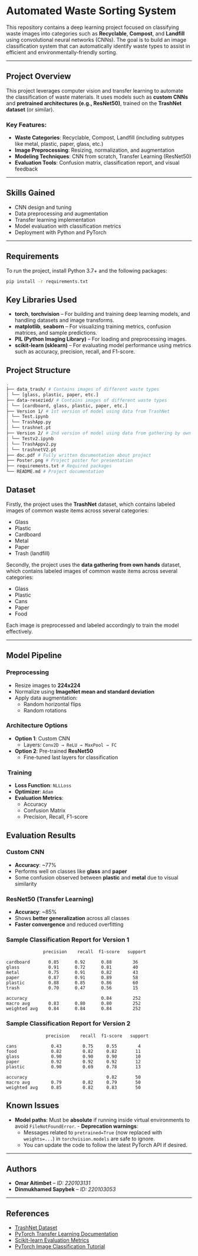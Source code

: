 # Automated Waste Sorting System

This repository contains a deep learning project focused on classifying waste images into categories such as **Recyclable**, **Compost**, and **Landfill** using convolutional neural networks (CNNs). The goal is to build an image classification system that can automatically identify waste types to assist in efficient and environmentally-friendly sorting.

---

## Project Overview

This project leverages computer vision and transfer learning to automate the classification of waste materials. It uses models such as **custom CNNs** and **pretrained architectures (e.g., ResNet50)**, trained on the **TrashNet dataset** (or similar).

### Key Features:
- **Waste Categories**: Recyclable, Compost, Landfill (including subtypes like metal, plastic, paper, glass, etc.)
- **Image Preprocessing**: Resizing, normalization, and augmentation
- **Modeling Techniques**: CNN from scratch, Transfer Learning (ResNet50)
- **Evaluation Tools**: Confusion matrix, classification report, and visual feedback

---

## Skills Gained

- CNN design and tuning
- Data preprocessing and augmentation
- Transfer learning implementation
- Model evaluation with classification metrics
- Deployment with Python and PyTorch

---

## Requirements

To run the project, install Python 3.7+ and the following packages:

```bash
pip install -r requirements.txt
```

## Key Libraries Used

- **torch**, **torchvision** – For building and training deep learning models, and handling datasets and image transforms.
- **matplotlib**, **seaborn** – For visualizing training metrics, confusion matrices, and sample predictions.
- **PIL (Python Imaging Library)** – For loading and preprocessing images.
- **scikit-learn (sklearn)** – For evaluating model performance using metrics such as accuracy, precision, recall, and F1-score.

## Project Structure
```bash
.
├── data_trash/ # Contains images of different waste types
│ └── [glass, plastic, paper, etc.]
├── data-resezied/ # Contains images of different waste types
│ └── [cardboard, glass, plastic, paper, etc.]
├── Version 1/ # 1st version of model using data from TrashNet
│ └── Test.ipynb 
│ └── TrashApp.py
│ └── trashnet.pt
├── Version 2/ # 2nd version of model using data from gathering by own hands
│ └── Testv2.ipynb
│ └── TrashAppv2.py
│ └── trashnetV2.pt
├── doc.pdf # Fully written documentation about project
├── Poster.png # Project poster for presentation
├── requirements.txt # Required packages
└── README.md # Project documentation
```
## Dataset

Firstly, the project uses the **TrashNet** dataset, which contains labeled images of common waste items across several categories:

- Glass  
- Plastic  
- Cardboard  
- Metal  
- Paper  
- Trash (landfill)  

Secondly, the project uses the **data gathering from own hands** dataset, which contains labeled images of common waste items across several categories:
- Glass  
- Plastic  
- Cans 
- Paper  
- Food

Each image is preprocessed and labeled accordingly to train the model effectively.

---

## Model Pipeline

### Preprocessing
- Resize images to **224x224**
- Normalize using **ImageNet mean and standard deviation**
- Apply data augmentation:
  - Random horizontal flips
  - Random rotations

### Architecture Options
- **Option 1**: Custom CNN  
  - Layers: `Conv2D → ReLU → MaxPool → FC`
- **Option 2**: Pre-trained **ResNet50**  
  - Fine-tuned last layers for classification

### ️ Training
- **Loss Function**: `NLLLoss`
- **Optimizer**: `Adam`
- **Evaluation Metrics**:
  - Accuracy
  - Confusion Matrix
  - Precision, Recall, F1-score

## Evaluation Results

### Custom CNN
- **Accuracy**: ~77%
- Performs well on classes like **glass** and **paper**
- Some confusion observed between **plastic** and **metal** due to visual similarity

### ResNet50 (Transfer Learning)
- **Accuracy**: ~85%
- Shows **better generalization** across all classes
- **Faster convergence** and reduced overfitting

### Sample Classification Report for Version 1


                  precision    recall  f1-score   support

    cardboard       0.85      0.92      0.88        36
    glass           0.91      0.72      0.81        40
    metal           0.75      0.91      0.82        43
    paper           0.87      0.91      0.89        58
    plastic         0.88      0.85      0.86        60
    trash           0.70      0.47      0.56        15

    accuracy                            0.84        252
    macro avg       0.83      0.80      0.80        252
    weighted avg    0.84      0.84      0.84        252


### Sample Classification Report for Version 2


                   precision    recall  f1-score   support

    cans             0.43        0.75     0.55        4
    food             0.82        0.82     0.82       11
    glass            0.90        0.90     0.90       10
    paper            0.92        0.92     0.92       12
    plastic          0.90        0.69     0.78       13

    accuracy                              0.82       50
    macro avg        0.79        0.82     0.79       50
    weighted avg     0.85        0.82     0.83       50


## Known Issues

- **Model paths**: Must be **absolute** if running inside virtual environments to avoid `FileNotFoundError`.
-️ **Deprecation warnings**: 
  - Messages related to `pretrained=True` (now replaced with `weights=...`) in `torchvision.models` are safe to ignore.
  - You can update the code to follow the latest PyTorch API if desired.

---

## Authors

- **Omar Aitimbet** – *ID: 220103131*
- **Dinmukhamed Sapybek** – *ID: 220103053*

---

## References

- [TrashNet Dataset](https://github.com/garythung/trashnet)
- [PyTorch Transfer Learning Documentation](https://pytorch.org/tutorials/beginner/transfer_learning_tutorial.html)
- [Scikit-learn Evaluation Metrics](https://scikit-learn.org/stable/modules/model_evaluation.html)
- [PyTorch Image Classification Tutorial](https://pytorch.org/tutorials/beginner/blitz/cifar10_tutorial.html)
